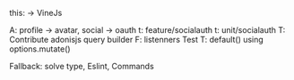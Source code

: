 this:
-> VineJs

A: profile -> avatar, social -> oauth
t: feature/socialauth
t: unit/socialauth
T: Contribute adonisjs query builder
F: listenners Test
T: default() using options.mutate()

Fallback: solve type, Eslint, Commands

